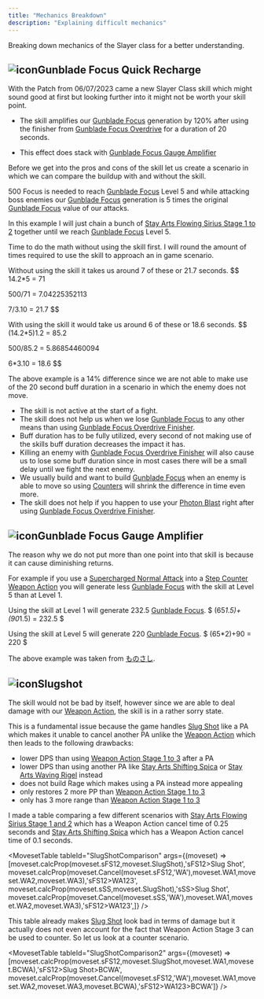 ```yaml
---
title: "Mechanics Breakdown"
description: "Explaining difficult mechanics"
---
```


Breaking down mechanics of the Slayer class for a better understanding.

## <img src="/img/38px-NGSUISkillGunbladeFocusQuickRecharge.png" alt="icon" className="heading-icon"/>Gunblade Focus Quick Recharge
With the Patch from 06/07/2023 came a new Slayer Class skill which might sound good at first but looking further into it might not be worth your skill point.

* The skill amplifies our [Gunblade Focus](/skill-tree/skills#gunblade-focus) generation by 120% after using the finisher from [Gunblade Focus Overdrive](/moveset/active-skills#gunblade-focus-overdrive) for a duration of 20 seconds.

* This effect does stack with [Gunblade Focus Gauge Amplifier](/skill-tree/skills#gunblade-focus-gauge-amplifier)

Before we get into the pros and cons of the skill let us create a scenario in which we can compare the buildup with and without the skill.

500 Focus is needed to reach [Gunblade Focus](/skill-tree/skills#gunblade-focus) Level 5 and while attacking boss enemies our [Gunblade Focus](/skill-tree/skills#gunblade-focus) generation is 5 times the original [Gunblade Focus](/skill-tree/skills#gunblade-focus) value of our attacks.

In this example I will just chain a bunch of [Stay Arts Flowing Sirius Stage 1 to 2](/moveset/photon-arts#sfs12) together until we reach [Gunblade Focus](/skill-tree/skills#gunblade-focus) Level 5.

Time to do the math without using the skill first. I will round the amount of times required to use the skill to approach an in game scenario.

Without using the skill it takes us around 7 of these or 21.7 seconds.
$$
14.2*5 = 71

500/71 = 7.04225352113

7/3.10 = 21.7
$$

With using the skill it would take us around 6 of these or 18.6 seconds.
$$
(14.2*5)1.2 = 85.2

500/85.2 = 5.86854460094

6*3.10 = 18.6
$$

The above example is a 14% difference since we are not able to make use of the 20 second buff duration in a scenario in which the enemy does not move.

* The skill is not active at the start of a fight.
* The skill does not help us when we lose [Gunblade Focus](/skill-tree/skills#gunblade-focus) to any other means than using [Gunblade Focus Overdrive Finisher](/moveset/active-skills#gunblade-focus-overdrive).
* Buff duration has to be fully utilized, every second of not making use of the skills buff duration decreases the impact it has.
* Killing an enemy with [Gunblade Focus Overdrive Finisher](/moveset/active-skills#gunblade-focus-overdrive) will also cause us to lose some buff duration since in most cases there will be a small delay until we fight the next enemy.
* We usually build and want to build [Gunblade Focus](/skill-tree/skills#gunblade-focus) when an enemy is able to move so using [Counters](/moveset/counters) will shrink the difference in time even more.
* The skill does not help if you happen to use your [Photon Blast](/moveset/photon-blast) right after using [Gunblade Focus Overdrive Finisher](/moveset/active-skills#gunblade-focus-overdrive).

## <img src="/img/38px-NGSUISkillGunbladeFocusGaugeAmplifier.png" alt="icon" className="heading-icon"/>Gunblade Focus Gauge Amplifier
The reason why we do not put more than one point into that skill is because it can cause diminishing returns.

For example if you use a [Supercharged Normal Attack](/moveset/normal-attack#scna) into a [Step Counter Weapon Action](/moveset/counters#stepc-wa) you will generate less [Gunblade Focus](/skill-tree/skills#gunblade-focus) with the skill at Level 5 than at Level 1.

Using the skill at Level 1 will generate 232.5 [Gunblade Focus](/skill-tree/skills#gunblade-focus).
$
(65*1.5)+(90*1.5) = 232.5
$

Using the skill at Level 5 will generate 220 [Gunblade Focus](/skill-tree/skills#gunblade-focus).
$
(65*2)+90 = 220
$

The above example was taken from [ものさし](https://x.com/flowerint1034/status/1647830827160731654).

## <img src="/img/38px-NGSUISkillSlugShot.png" alt="icon" className="heading-icon"/>Slugshot
The skill would not be bad by itself, however since we are able to deal damage with our [Weapon Action](/moveset/weapon-action#wa123), the skill is in a rather sorry state.

This is a fundamental issue because the game handles [Slug Shot](/moveset/slug-shot) like a PA which makes it unable to cancel another PA unlike the [Weapon Action](/moveset/weapon-action#wa123) which then leads to the following drawbacks:

* lower DPS than using [Weapon Action Stage 1 to 3](/moveset/weapon-action#wa123) after a PA
* lower DPS than using another PA like [Stay Arts Shifting Spica](/moveset/photon-arts#sss) or [Stay Arts Waving Rigel](/moveset/photon-arts#swr) instead 
* does not build Rage which makes using a PA instead more appealing
* only restores 2 more PP than [Weapon Action Stage 1 to 3](/moveset/weapon-action#wa123)
* only has 3 more range than [Weapon Action Stage 1 to 3](/moveset/weapon-action#wa123)

I made a table comparing a few different scenarios with [Stay Arts Flowing Sirius Stage 1 and 2](/moveset/photon-arts#sfs12) which has a Weapon Action cancel time of 0.25 seconds and [Stay Arts Shifting Spica](/moveset/photon-arts#sss) which has a Weapon Action cancel time of 0.1 seconds.

<MovesetTable tableId="SlugShotComparison" args={(moveset) => [moveset.calcProp(moveset.sFS12,moveset.SlugShot),'sFS12>Slug Shot', moveset.calcProp(moveset.Cancel(moveset.sFS12,'WA'),moveset.WA1,moveset.WA2,moveset.WA3),'sFS12>WA123', moveset.calcProp(moveset.sSS,moveset.SlugShot),'sSS>Slug Shot', moveset.calcProp(moveset.Cancel(moveset.sSS,'WA'),moveset.WA1,moveset.WA2,moveset.WA3),'sFS12>WA123',]} />

This table already makes [Slug Shot](/moveset/slug-shot) look bad in terms of damage but it actually does not even account for the fact that Weapon Action Stage 3 can be used to counter.
So let us look at a counter scenario.

<MovesetTable tableId="SlugShotComparison2" args={(moveset) => [moveset.calcProp(moveset.sFS12,moveset.SlugShot,moveset.WA1,moveset.BCWA),'sFS12>Slug Shot>BCWA', moveset.calcProp(moveset.Cancel(moveset.sFS12,'WA'),moveset.WA1,moveset.WA2,moveset.WA3,moveset.BCWA),'sFS12>WA123>BCWA']} />